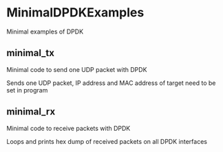 # MinimalDPDKExamples
Minimal examples of DPDK

## minimal_tx
Minimal code to send one UDP packet with DPDK

Sends one UDP packet, IP address and MAC address of target need to be set in program

## minimal_rx
Minimal code to receive packets with DPDK

Loops and prints hex dump of received packets on all DPDK interfaces
